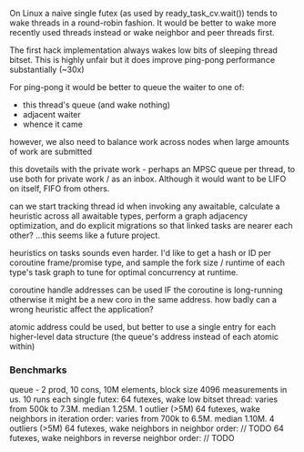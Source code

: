 On Linux a naive single futex (as used by ready_task_cv.wait()) tends
to wake threads in a round-robin fashion.
It would be better to wake more recently used threads instead or wake
neighbor and peer threads first.

The first hack implementation always wakes low bits of sleeping thread bitset.
This is highly unfair but it does improve ping-pong performance substantially (~30x)

For ping-pong it would be better to queue the waiter to one of:
- this thread's queue (and wake nothing)
- adjacent waiter
- whence it came

however, we also need to balance work across nodes when large amounts of
work are submitted

this dovetails with the private work - perhaps an MPSC queue per thread, to
use both for private work / as an inbox. Although it would want to be LIFO
on itself, FIFO from others.

can we start tracking thread id when invoking any awaitable, calculate a
heuristic across all awaitable types, perform a graph adjacency
optimization, and do explicit migrations so that linked tasks are nearer
each other? ...this seems like a future project.

heuristics on tasks sounds even harder.
I'd like to get a hash or ID per coroutine frame/promise type, and
sample the fork size / runtime of each type's task graph to tune for
optimal concurrency at runtime.

coroutine handle addresses can be used IF the coroutine is long-running
otherwise it might be a new coro in the same address. how badly can
a wrong heuristic affect the application?

atomic address could be used, but better to use a single entry for each
higher-level data structure (the queue's address instead of each atomic within)


### Benchmarks
queue - 2 prod, 10 cons, 10M elements, block size 4096
measurements in us. 10 runs each
single futex:
64 futexes, wake low bitset thread:
varies from 500k  to 7.3M. median 1.25M. 1 outlier (>5M)
64 futexes, wake neighbors in iteration order:
varies from 700k to 6.5M. median 1.10M. 4 outliers (>5M)
64 futexes, wake neighbors in neighbor order:
// TODO
64 futexes, wake neighbors in reverse neighbor order:
// TODO